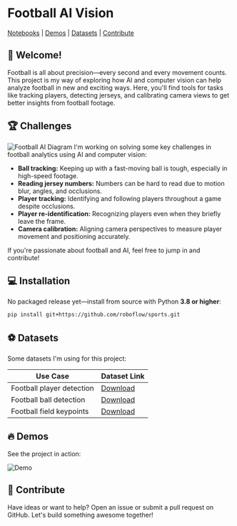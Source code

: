 # Football AI Vision

[Notebooks](https://github.com/roboflow/notebooks) | [Demos](#-demos) | [Datasets](#-datasets) | [Contribute](#-contribute)

## 👋 Welcome!

Football is all about precision—every second and every movement counts. This project is my way of exploring how AI and computer vision can help analyze football in new and exciting ways. Here, you'll find tools for tasks like tracking players, detecting jerseys, and calibrating camera views to get better insights from football footage.

## 🏆 Challenges
![Football AI Diagram](https://github.com/abdessalamaichaoui/footballai/blob/main/media/raw/main/football-ai-diagram.png)
I'm working on solving some key challenges in football analytics using AI and computer vision:

- **Ball tracking:** Keeping up with a fast-moving ball is tough, especially in high-speed footage.
- **Reading jersey numbers:** Numbers can be hard to read due to motion blur, angles, and occlusions.
- **Player tracking:** Identifying and following players throughout a game despite occlusions.
- **Player re-identification:** Recognizing players even when they briefly leave the frame.
- **Camera calibration:** Aligning camera perspectives to measure player movement and positioning accurately.

If you're passionate about football and AI, feel free to jump in and contribute!

## 💻 Installation

No packaged release yet—install from source with Python **3.8 or higher**:

```bash
pip install git+https://github.com/roboflow/sports.git
```

## ⚽ Datasets

Some datasets I'm using for this project:

| Use Case                | Dataset Link                                                                              |
| ----------------------- | ----------------------------------------------------------------------------------------- |
| Football player detection | [Download](https://universe.roboflow.com/roboflow-jvuqo/football-players-detection-3zvbc) |
| Football ball detection   | [Download](https://universe.roboflow.com/roboflow-jvuqo/football-ball-detection-rejhg)    |
| Football field keypoints  | [Download](https://universe.roboflow.com/roboflow-jvuqo/football-field-detection-f07vi)   |

## 🔥 Demos

See the project in action:

![Demo](https://github.com/abdessalamaichaoui/footballai/blob/main/media/raw/main/video2-ezgif.com-video-to-gif-converter.gif)

## 🤝 Contribute

Have ideas or want to help? Open an issue or submit a pull request on GitHub. Let's build something awesome together!

